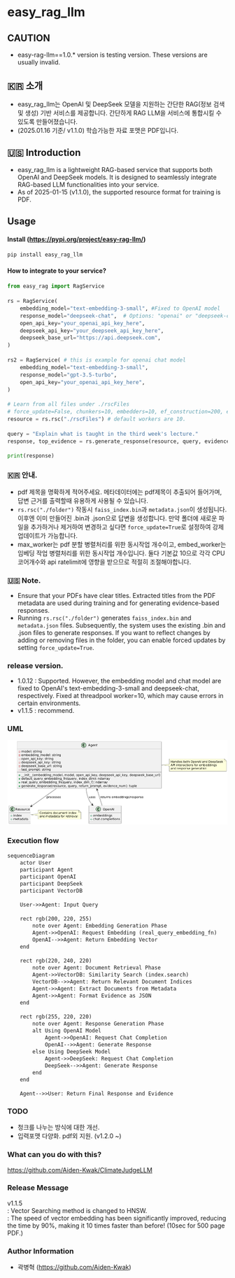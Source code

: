# easy_rag_llm

## CAUTION
- easy-rag-llm==1.0.* version is testing version. These versions are usually invalid.

## 🇰🇷 소개
- easy_rag_llm는 OpenAI 및 DeepSeek 모델을 지원하는 간단한 RAG(정보 검색 및 생성) 기반 서비스를 제공합니다. 간단하게 RAG LLM을 서비스에 통합시킬 수 있도록 만들어졌습니다.
- (2025.01.16 기준/ v1.1.0) 학습가능한 자료 포맷은 PDF입니다.

## 🇺🇸 Introduction
- easy_rag_llm is a lightweight RAG-based service that supports both OpenAI and DeepSeek models.
It is designed to seamlessly integrate RAG-based LLM functionalities into your service.
- As of 2025-01-15 (v1.1.0), the supported resource format for training is PDF.

## Usage
#### Install (https://pypi.org/project/easy-rag-llm/)
```bash
pip install easy_rag_llm
```

#### How to integrate to your service?
```python
from easy_rag import RagService

rs = RagService(
    embedding_model="text-embedding-3-small", #Fixed to OpenAI model
    response_model="deepseek-chat",  # Options: "openai" or "deepseek-chat"
    open_api_key="your_openai_api_key_here",
    deepseek_api_key="your_deepseek_api_key_here",
    deepseek_base_url="https://api.deepseek.com",
)

rs2 = RagService( # this is example for openai chat model
    embedding_model="text-embedding-3-small",
    response_model="gpt-3.5-turbo",
    open_api_key="your_openai_api_key_here",
)

# Learn from all files under ./rscFiles
# force_update=False, chunkers=10, embedders=10, ef_construction=200, ef_search=100, M=48 is default parameter. you can tune them.
resource = rs.rsc("./rscFiles") # default workers are 10.

query = "Explain what is taught in the third week's lecture."
response, top_evidence = rs.generate_response(resource, query, evidence_num=5) # default evidence_num is 3.

print(response)
```

### 🇰🇷 안내.
- pdf 제목을 명확하게 적어주세요. 메타데이터에는 pdf제목이 추출되어 들어가며, 답변 근거를 출력할때 유용하게 사용될 수 있습니다.
- `rs.rsc("./folder")` 작동시 `faiss_index.bin`과 `metadata.json`이 생성됩니다. 이후엔 이미 만들어진 .bin과 .json으로 답변을 생성합니다. 만약 폴더에 새로운 파일을 추가하거나 제거하여 변경하고 싶다면 `force_update=True`로 설정하여 강제업데이트가 가능합니다.
- max_worker는 pdf 분할 병렬처리를 위한 동시작업 개수이고, embed_worker는 임베딩 작업 병렬처리를 위한 동시작업 개수입니다. 둘다 기본값 10으로 각각 CPU 코어개수와 api ratelimit에 영향을 받으므로 적절히 조절해야합니다.

### 🇺🇸 Note.
- Ensure that your PDFs have clear titles. Extracted titles from the PDF metadata are used during training and for generating evidence-based responses.
- Running `rs.rsc("./folder")` generates `faiss_index.bin` and `metadata.json` files. Subsequently, the system uses the existing .bin and .json files to generate responses. If you want to reflect changes by adding or removing files in the folder, you can enable forced updates by setting `force_update=True`.

### release version.
- 1.0.12 : Supported. However, the embedding model and chat model are fixed to OpenAI's text-embedding-3-small and deepseek-chat, respectively. Fixed at threadpool worker=10, which may cause errors in certain environments.
- v1.1.5 : recommend.

### UML
<img src='docs/uml.png' width='800px'>

### Execution flow

```mermaid
sequenceDiagram
    actor User
    participant Agent
    participant OpenAI
    participant DeepSeek
    participant VectorDB

    User->>Agent: Input Query
    
    rect rgb(200, 220, 255)
        note over Agent: Embedding Generation Phase
        Agent->>OpenAI: Request Embedding (real_query_embedding_fn)
        OpenAI-->>Agent: Return Embedding Vector
    end

    rect rgb(220, 240, 220)
        note over Agent: Document Retrieval Phase
        Agent->>VectorDB: Similarity Search (index.search)
        VectorDB-->>Agent: Return Relevant Document Indices
        Agent->>Agent: Extract Documents from Metadata
        Agent->>Agent: Format Evidence as JSON
    end

    rect rgb(255, 220, 220)
        note over Agent: Response Generation Phase
        alt Using OpenAI Model
            Agent->>OpenAI: Request Chat Completion
            OpenAI-->>Agent: Generate Response
        else Using DeepSeek Model
            Agent->>DeepSeek: Request Chat Completion
            DeepSeek-->>Agent: Generate Response
        end
    end

    Agent-->>User: Return Final Response and Evidence
```

### TODO
- 청크를 나누는 방식에 대한 개선. 
- 입력포맷 다양화. pdf외 지원. (v1.2.0 ~)


### What can you do with this?
https://github.com/Aiden-Kwak/ClimateJudgeLLM


### Release Message
v1.1.5<br/>
: Vector Searching method is changed to HNSW. <br/>
: The speed of vector embedding has been significantly improved, reducing the time by 90%, making it 10 times faster than before! (10sec for 500 page PDF.)



### Author Information
- 곽병혁 (https://github.com/Aiden-Kwak)
